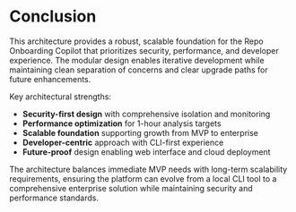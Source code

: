 # Conclusion

This architecture provides a robust, scalable foundation for the Repo Onboarding Copilot that prioritizes security, performance, and developer experience. The modular design enables iterative development while maintaining clean separation of concerns and clear upgrade paths for future enhancements.

Key architectural strengths:

-   **Security-first design** with comprehensive isolation and monitoring
-   **Performance optimization** for 1-hour analysis targets
-   **Scalable foundation** supporting growth from MVP to enterprise
-   **Developer-centric** approach with CLI-first experience
-   **Future-proof** design enabling web interface and cloud deployment

The architecture balances immediate MVP needs with long-term scalability requirements, ensuring the platform can evolve from a local CLI tool to a comprehensive enterprise solution while maintaining security and performance standards.
